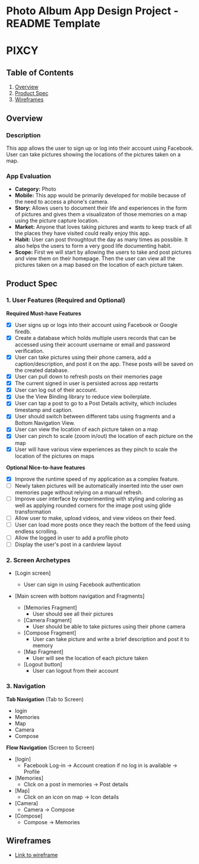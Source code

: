 Photo Album App Design Project - README Template
===

# PIXCY

## Table of Contents
1. [Overview](#Overview)
2. [Product Spec](#Product-Spec)
3. [Wireframes](#Wireframes)
<!--4. [Schema](#Schema)-->

## Overview
### Description
This app allows the user to sign up or log into their account using Facebook. User can take pictures showing the locations of the pictures taken on a map.

### App Evaluation
- **Category:** Photo
- **Mobile:** This app would be primarily developed for mobile because of the need to access a phone's camera.
- **Story:** Allows users to document their life and experiences in the form of pictures and gives them a visualizaton of those memories on a map using the picture capture location.
- **Market:** Anyone that loves taking pictures and wants to keep track of all the places they have visited could really enjoy this app. 
- **Habit:** User can post throughtout the day as many times as possible. It also helps the users to form a very good life documenting habit. 
- **Scope:** First we will start by allowing the users to take and post pictures and view them on their homepage. Then the user can view all the pictures taken on a map based on the location of each picture taken.

## Product Spec

### 1. User Features (Required and Optional)

**Required Must-have Features**
* [x] User signs up or logs into their account using Facebook or Google firedb.
* [x] Create a database which holds multiple users records that can be accessed using their account username or email and password verification.
* [x] User can take pictures using their phone camera, add a caption/description, and post it on the app. These posts will be saved on the created database.
* [x] User can pull down to refresh posts on their memories page
* [x] The current signed in user is persisted across app restarts
* [x] User can log out of their account.
* [x] Use the View Binding library to reduce view boilerplate.
* [x] User can tap a post to go to a Post Details activity, which includes timestamp and caption.
* [x] User should switch between different tabs using fragments and a Bottom Navigation View.
* [x] User can view the location of each picture taken on a map
* [x] User can pinch to scale (zoom in/out) the location of each picture on the map
* [x] User will have various view experiences as they pinch to scale the location of the pictures on maps

**Optional Nice-to-have features**
* [x] Improve the runtime speed of my application as a complex feature.
* [ ] Newly taken pictures will be automatically inserted into the user own memories page without relying on a manual refresh.
* [ ] Improve user interface by experimenting with styling and coloring as well as applying rounded corners for the image post using glide transformation
* [ ] Allow user to make, upload videos, and view videos on their feed.
* [ ] User can load more posts once they reach the bottom of the feed using endless scrolling.
* [ ] Allow the logged in user to add a profile photo
* [ ] Display the user's post in a cardview layout

### 2. Screen Archetypes

* [Login screen]
   * User can sign in using Facebook authentication

* [Main screen with bottom navigation and Fragments]
   * [Memories Fragment]
       * User should see all their pictures
   * [Camera Fragment]
        * User should be able to take pictures using their phone camera
   * [Compose Fragment]
       * User can take picture and write a brief description and post it to memory
   * [Map Fragment]
        * User will see the location of each picture taken
   * [Logout button]
       * User can logout from their account

### 3. Navigation

**Tab Navigation** (Tab to Screen)
* login
* Memories
* Map
* Camera
* Compose

**Flow Navigation** (Screen to Screen)
* [login]
  * Facebook Log-in -> Account creation if no log in is available -> Profile
* [Memories]
  * Click on a post in memories -> Post details
* [Map]
  * Click on an icon on map -> Icon details
* [Camera]
  * Camera -> Compose
* [Compose]
  * Compose -> Memories

## Wireframes
 * [Link to wireframe](https://www.figma.com/file/ms5OgcKA0x5n8AORNSbOE5/Untitled?node-id=0%3A1)

<!--## Schema 
[This section will be completed in Unit 9]
### Models
[Add table of models]
### Networking
- [Add list of network requests by screen ]
- [Create basic snippets for each Parse network request]
- [OPTIONAL: List endpoints if using existing API such as Yelp]-->
